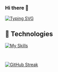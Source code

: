 ### Hi there 👋

[![Typing SVG](https://readme-typing-svg.demolab.com?font=Play&size=24&duration=4000&pause=500&color=F7881DFF&background=617DFF00&width=435&lines=Hi+I'am+Ann+Shen;Front+End+developer)](https://git.io/typing-svg)
## 🔧 Technologies
[![My Skills](https://skillicons.dev/icons?i=js,html,css,nextjs,react,firebase,github,materialui,styledcomponents,chakraui)](https://skillicons.dev)

<br/>

[![GitHub Streak](https://streak-stats.demolab.com?user=ann-shen&theme=dark&border_radius=10)](https://github.com/ann-shen)
